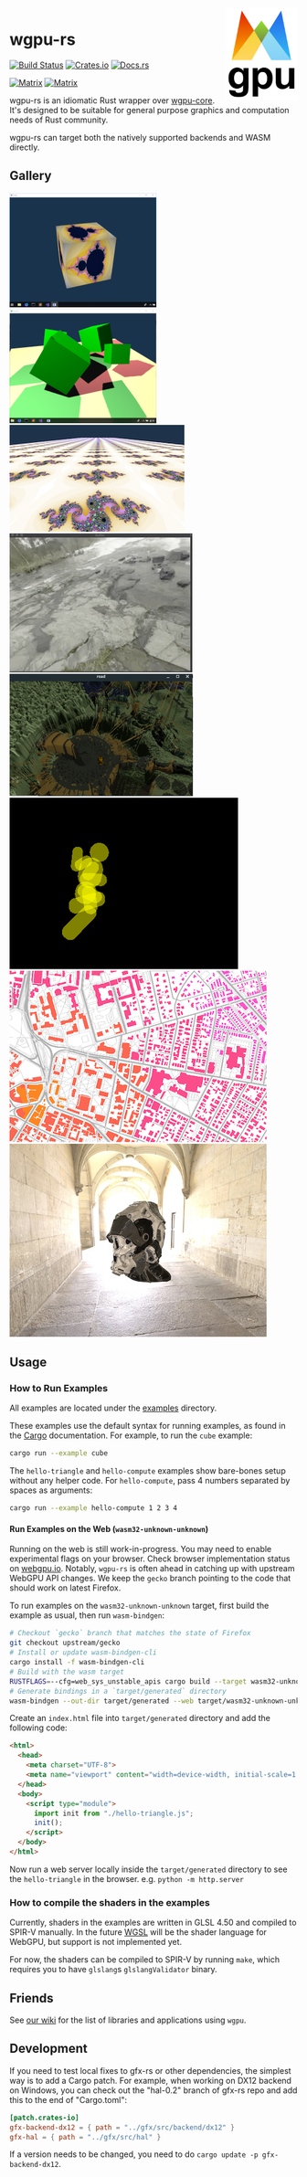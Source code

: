 <img align="right" width="25%" src="logo.png">

# wgpu-rs
[![Build Status](https://github.com/gfx-rs/wgpu-rs/workflows/CI/badge.svg?branch=master)](https://github.com/gfx-rs/wgpu-rs/actions)
[![Crates.io](https://img.shields.io/crates/v/wgpu.svg)](https://crates.io/crates/wgpu)
[![Docs.rs](https://docs.rs/wgpu/badge.svg)](https://docs.rs/wgpu)

[![Matrix](https://img.shields.io/badge/Dev_Matrix-%23wgpu%3Amatrix.org-blueviolet.svg)](https://matrix.to/#/#wgpu:matrix.org) 
[![Matrix](https://img.shields.io/badge/User_Matrix-%23wgpu--users%3Amatrix.org-blueviolet.svg)](https://matrix.to/#/#wgpu-users:matrix.org)

wgpu-rs is an idiomatic Rust wrapper over [wgpu-core](https://github.com/gfx-rs/wgpu). It's designed to be suitable for general purpose graphics and computation needs of Rust community.

wgpu-rs can target both the natively supported backends and WASM directly.

## Gallery

![Cube](etc/example-cube.png) ![Shadow](etc/example-shadow.png) ![MipMap](etc/example-mipmap.png) ![Skybox](etc/example-skybox.gif)
![vange-rs](etc/vange-rs.png) ![Brawl](etc/brawl-attack.gif) ![GLX map](etc/glx-map.png) ![Harmony](etc/harmony-rs.jpg)

## Usage

### How to Run Examples

All examples are located under the [examples](examples) directory.

These examples use the default syntax for running examples, as found in the [Cargo](https://doc.rust-lang.org/cargo/reference/manifest.html#examples) documentation. For example, to run the `cube` example:

```bash
cargo run --example cube
```

The `hello-triangle` and `hello-compute` examples show bare-bones setup without any helper code. For `hello-compute`, pass 4 numbers separated by spaces as arguments:

```bash
cargo run --example hello-compute 1 2 3 4
```

#### Run Examples on the Web (`wasm32-unknown-unknown`)

Running on the web is still work-in-progress. You may need to enable experimental flags on your browser. Check browser implementation status on [webgpu.io](https://webgpu.io). Notably, `wgpu-rs` is often ahead in catching up with upstream WebGPU API changes. We keep the `gecko` branch pointing to the code that should work on latest Firefox.

To run examples on the `wasm32-unknown-unknown` target, first build the example as usual, then run `wasm-bindgen`:

```bash
# Checkout `gecko` branch that matches the state of Firefox
git checkout upstream/gecko
# Install or update wasm-bindgen-cli
cargo install -f wasm-bindgen-cli
# Build with the wasm target
RUSTFLAGS=--cfg=web_sys_unstable_apis cargo build --target wasm32-unknown-unknown --example hello-triangle
# Generate bindings in a `target/generated` directory
wasm-bindgen --out-dir target/generated --web target/wasm32-unknown-unknown/debug/examples/hello-triangle.wasm
```

Create an `index.html` file into `target/generated` directory and add the following code:

```html
<html>
  <head>
    <meta charset="UTF-8">
    <meta name="viewport" content="width=device-width, initial-scale=1.0">
  </head>
  <body>
    <script type="module">
      import init from "./hello-triangle.js";
      init();
    </script>
  </body>
</html>
```

Now run a web server locally inside the `target/generated` directory to see the `hello-triangle` in the browser.
e.g. `python -m http.server`

### How to compile the shaders in the examples

Currently, shaders in the examples are written in GLSL 4.50 and compiled to SPIR-V manually.
In the future [WGSL](https://gpuweb.github.io/gpuweb/wgsl.html) will be the shader language for WebGPU, but support is not implemented yet.

For now, the shaders can be compiled to SPIR-V by running `make`, which requires you to have `glslang`s `glslangValidator` binary.

## Friends

See [our wiki](https://github.com/gfx-rs/wgpu-rs/wiki/Applications-and-Libraries) for the list of libraries and applications using `wgpu`.

## Development

If you need to test local fixes to gfx-rs or other dependencies, the simplest way is to add a Cargo patch. For example, when working on DX12 backend on Windows, you can check out the "hal-0.2" branch of gfx-rs repo and add this to the end of "Cargo.toml":

```toml
[patch.crates-io]
gfx-backend-dx12 = { path = "../gfx/src/backend/dx12" }
gfx-hal = { path = "../gfx/src/hal" }
```

If a version needs to be changed, you need to do `cargo update -p gfx-backend-dx12`.
